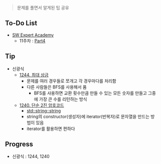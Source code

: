 > 문제를 풀면서 알게된 팁 공유

## To-Do List
- [SW Expert Academy](https://www.swexpertacademy.com/main/main.do)
    - 11주차 : [Part4](https://www.swexpertacademy.com/main/talk/solvingClub/problemBoxDetail.do?solveclubId=AV6kld8aisgDFASb&probBoxId=AV-4MojKLNADFATz&leftPage=1)
    
## Tip
- 신광식
    - [1244. 최대 상금](https://github.com/mel1015/algorithm-study/blob/1244/algorithm-study/week_11/1244_mel1015.cpp)
        - 문제를 여러 경우들로 쪼개고 각 경우마다를 처리함
        - 다른 사람들은 BFS를 사용해서 품
            - BFS를 사용하면 교환 횟수만큼 만들 수 있는 모든 숫자를 만들고 그중에 가장 큰 수를 리턴하는 방식
    - [1240. 단순 2진 암호코드](https://github.com/mel1015/algorithm-study/blob/1240/algorithm-study/week_11/1240_mel1015.cpp)
        - [std::string::string](http://www.cplusplus.com/reference/string/string/string/)
        - string의 constructor(생성자)에 iterator(반복자)로 문자열을 만드는 방법이 있음
        - iterator를 활용하면 편하다
        
## Progress
- 신광식 : 1244, 1240